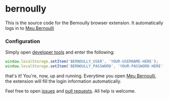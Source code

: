 # bernoully

This is the source code for the Bernoully browser extension. It automatically logs in to [Meu Bernoulli](https://meu.bernoulli.com.br)

### Configuration

Simply open [developer tools](https://developer.mozilla.org/en-US/docs/Learn/Common_questions/What_are_browser_developer_tools) and enter the following:
```js
window.localStorage.setItem('BERNOULLY_USER', 'YOUR-USERNAME-HERE');
window.localStorage.setItem('BERNOULLY_PASSWORD', 'YOUR-PASSWORD-HERE');
```

that's it! You're, now, up and running. Everytime you open [Meu Bernoulli](https://meu.bernoulli.com.br), the extension will fill the login information automatically.

Feel free to open [issues](https://github.com/bored-user/meetify/issues) and [pull requests](https://github.com/bored-user/meetify/pulls). All help is welcome.
